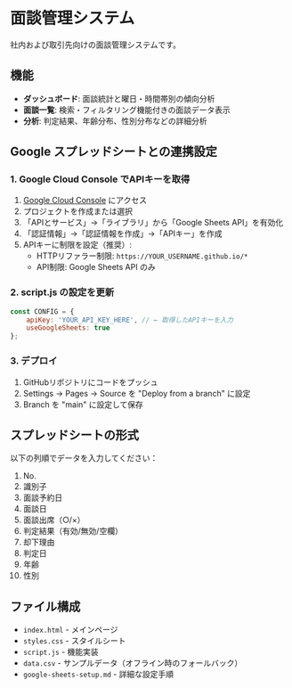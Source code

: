 # 面談管理システム

社内および取引先向けの面談管理システムです。

## 機能

- **ダッシュボード**: 面談統計と曜日・時間帯別の傾向分析
- **面談一覧**: 検索・フィルタリング機能付きの面談データ表示
- **分析**: 判定結果、年齢分布、性別分布などの詳細分析

## Google スプレッドシートとの連携設定

### 1. Google Cloud Console でAPIキーを取得

1. [Google Cloud Console](https://console.cloud.google.com/) にアクセス
2. プロジェクトを作成または選択
3. 「APIとサービス」→「ライブラリ」から「Google Sheets API」を有効化
4. 「認証情報」→「認証情報を作成」→「APIキー」を作成
5. APIキーに制限を設定（推奨）:
   - HTTPリファラー制限: `https://YOUR_USERNAME.github.io/*`
   - API制限: Google Sheets API のみ

### 2. script.js の設定を更新

```javascript
const CONFIG = {
    apiKey: 'YOUR_API_KEY_HERE', // ← 取得したAPIキーを入力
    useGoogleSheets: true
};
```

### 3. デプロイ

1. GitHubリポジトリにコードをプッシュ
2. Settings → Pages → Source を "Deploy from a branch" に設定
3. Branch を "main" に設定して保存

## スプレッドシートの形式

以下の列順でデータを入力してください：

1. No.
2. 識別子
3. 面談予約日
4. 面談日
5. 面談出席（○/×）
6. 判定結果（有効/無効/空欄）
7. 却下理由
8. 判定日
9. 年齢
10. 性別

## ファイル構成
- `index.html` - メインページ
- `styles.css` - スタイルシート
- `script.js` - 機能実装
- `data.csv` - サンプルデータ（オフライン時のフォールバック）
- `google-sheets-setup.md` - 詳細な設定手順